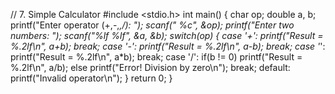 // 7. Simple Calculator
#include <stdio.h>
int main() 
{
    char op;
    double a, b;
    printf("Enter operator (+,-,*,/): ");
    scanf(" %c", &op);
    printf("Enter two numbers: ");
    scanf("%lf %lf", &a, &b);
    switch(op) {
        case '+': printf("Result = %.2lf\n", a+b); break;
        case '-': printf("Result = %.2lf\n", a-b); break;
        case '*': printf("Result = %.2lf\n", a*b); break;
        case '/': 
            if(b != 0) printf("Result = %.2lf\n", a/b); 
            else printf("Error! Division by zero\n");
            break;
        default: printf("Invalid operator\n");
    }
    return 0;
}
